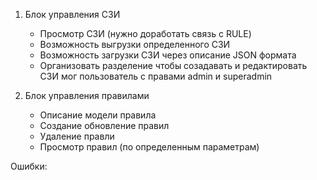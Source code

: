 1) Блок управления СЗИ
    - Просмотр СЗИ (нужно доработать связь с RULE)
    - Возможность выгрузки определенного СЗИ
    - Возможность загрузки СЗИ через описание JSON формата
    - Организовать разделение чтобы созадавать и редактировать СЗИ мог пользователь с правами admin и superadmin

2) Блок управления правилами
    - Описание модели правила
    - Создание обновление правил
    - Удаление правли
    - Просмотр правил (по определенным параметрам)

Ошибки:
